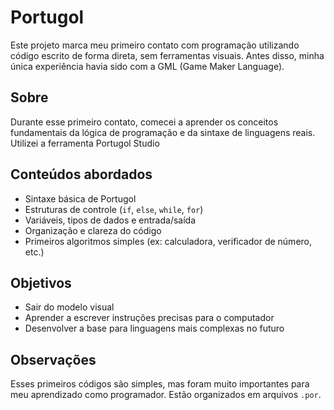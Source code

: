 # Portugol

Este projeto marca meu primeiro contato com programação utilizando código escrito de forma direta, sem ferramentas visuais. Antes disso, minha única experiência havia sido com a GML (Game Maker Language).

## Sobre

Durante esse primeiro contato, comecei a aprender os conceitos fundamentais da lógica de programação e da sintaxe de linguagens reais. Utilizei a ferramenta Portugol Studio

## Conteúdos abordados
- Sintaxe básica de Portugol
- Estruturas de controle (`if`, `else`, `while`, `for`)
- Variáveis, tipos de dados e entrada/saída
- Organização e clareza do código
- Primeiros algoritmos simples (ex: calculadora, verificador de número, etc.)

## Objetivos

- Sair do modelo visual
- Aprender a escrever instruções precisas para o computador
- Desenvolver a base para linguagens mais complexas no futuro

## Observações

Esses primeiros códigos são simples, mas foram muito importantes para meu aprendizado como programador. Estão organizados em arquivos `.por`.
